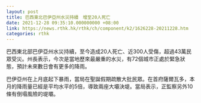 ```yaml
---
layout: post
title: 巴西東北巴伊亞州水災持續　增至20人死亡
date: 2021-12-28 09:35:10.000000000 +08:00
link: https://news.rthk.hk/rthk/ch/component/k2/1626228-20211228.htm
categories: rthk
---
```


巴西東北部巴伊亞州水災持續，至今造成20人死亡、近300人受傷，超過43萬民眾受災。州長表示，今次是當地歷來最嚴重的水災，有72個城市正處於緊急狀態，預計未來數日會有更多的降雨。

巴伊亞州在上月底起下暴雨，當局在聖誕假期疏散大批民眾。在首府薩爾瓦多，本月的降雨量已經是平均水平的5倍，導致兩座大壩決堤。當局表示，正監察另外10條有倒塌風險的堤壩。
